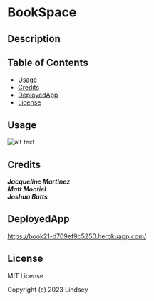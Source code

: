 # BookSpace

## Description


## Table of Contents

- [Usage](#usage)
- [Credits](#credits)
- [DeployedApp](#deployedapp)
- [License](#license)


## Usage

![alt text](assets/images/screenshot.png)
    
## Credits

***Jacqueline Martinez***<br>
***Matt Montiel***<br>
***Joshua Butts***<br>

## DeployedApp

https://book21-d709ef9c5250.herokuapp.com/

## License

MIT License

Copyright (c) 2023 Lindsey